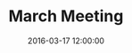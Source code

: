 ---
layout: post
title:  "March Meeting"
date:   2016-03-17 12:00:00
category: heritage-urban-form
background: During this meeting of the Heritage &amp; Urban Form subcommittee we discussed the group's goals and objectives
agenda: heritage-and-urban-form-agenda-2016-03-17.pdf
documents:
  - title: Meeting Packet
    doc-url: heritage-and-urban-form-packet-2016-03-17.pdf
    doc-type: PDF
  - title: Meeting Slides
    doc-url: heritage-and-urban-form-slides-2016-03-17.pdf
    doc-type: PDF
  - title: Proposed Goals by Category&#58; The Public Realm - <i>First Draft</i>
    doc-url: heritage-and-urban-form-proposed-goals-pt1-2016-03-17.pdf
    doc-type: PDF
minutes: heritage-and-urban-form-minutes-2016-03-17.pdf
---